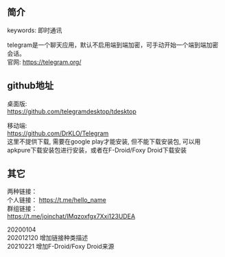 ## 简介

keywords: 即时通讯  

telegram是一个聊天应用，默认不启用端到端加密，可手动开始一个端到端加密会话。  
官网: https://telegram.org/  

## github地址  
桌面版:  
https://github.com/telegramdesktop/tdesktop  

移动端:  
https://github.com/DrKLO/Telegram  
这里不提供下载, 需要在google play才能安装, 但不能下载安装包, 可以用apkpure下载安装包进行安装，或者在F-Droid/Foxy Droid下载安装  


## 其它
两种链接：  
个人链接： 
https://t.me/hello_name  
群组链接：  
https://t.me/joinchat/IMqzoxfgx7Xxi123UDEA  


20200104  
202012120 增加链接种类描述  
20210221 增加F-Droid/Foxy Droid来源  
